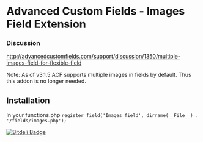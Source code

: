 Advanced Custom Fields - Images Field Extension
==============================================

### Discussion
http://advancedcustomfields.com/support/discussion/1350/multiple-images-field-for-flexible-field

Note: As of v3.1.5 ACF supports multiple images in fields by default. Thus this addon is no longer needed.

Installation
------------

In your functions.php
`register_field('Images_field', dirname(__File__) . '/fields/images.php');`


[![Bitdeli Badge](https://d2weczhvl823v0.cloudfront.net/netconstructor/acf-images-field/trend.png)](https://bitdeli.com/free "Bitdeli Badge")

